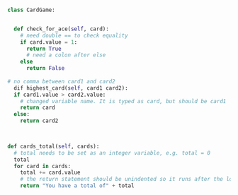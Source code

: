 <!-- ### Testing task 1:

# Carry out static testing on the code below.
# Comment on any errors that you see below.

Note that we are only looking for errors here.

**Not** any issues with, i.e.: 
Thinking that methods should be renamed or should be class level, or using string interpolation etc. 

These aren't errors but rather standards that vary from developer to developer. 

Only comment on errors that would stop the tests running.
<!--  -->
```python

class CardGame:


  def check_for_ace(self, card):
    # need double == to check equality
    if card.value = 1:
      return True
      # need a colon after else
    else
      return False
   
# no comma between card1 and card2
  dif highest_card(self, card1 card2):
  if card1.value > card2.value:
    # changed variable name. It is typed as card, but should be card1
    return card
  else:
    return card2
  


def cards_total(self, cards):
  # total needs to be set as an integer variable, e.g. total = 0
  total
  for card in cards:
    total += card.value
    # the return statement should be unindented so it runs after the loop has completed.
    return "You have a total of" + total
  
```
